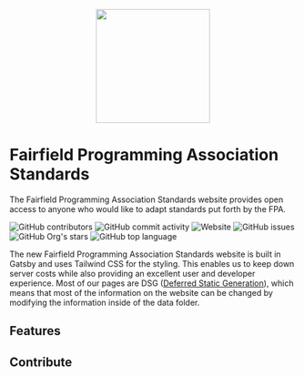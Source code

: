 <p align="center">
<img width="200" src="https://raw.githubusercontent.com/fairfield-programming/backend-server/d84cd53499177b9069d3a0a72c80701627190c18/.github/media/logo-full.svg">
</p>

# Fairfield Programming Association Standards

The Fairfield Programming Association Standards website provides open access to anyone who would like to adapt standards put forth by the FPA.

<p align="left">
<img src="https://img.shields.io/github/contributors/fairfield-programming/standards" alt="GitHub contributors">
<img src="https://img.shields.io/github/commit-activity/w/fairfield-programming/standards" alt="GitHub commit activity">
<img src="https://img.shields.io/website?down_color=lightgrey&down_message=offline&up_color=blue&up_message=online&url=https%3A%2F%2Ffairfieldprogramming.org" alt="Website">
<img src="https://img.shields.io/github/issues/fairfield-programming/standards" alt="GitHub issues">
<img src="https://img.shields.io/github/stars/fairfield-programming/standards" alt="GitHub Org's stars">
<img src="https://img.shields.io/github/languages/top/fairfield-programming/standards" alt="GitHub top language">
</p>

The new Fairfield Programming Association Standards website is built in Gatsby and uses Tailwind CSS for the styling. This enables us to keep down server costs while also providing an excellent user and developer experience. Most of our pages are DSG ([Deferred Static Generation](https://www.gatsbyjs.com/docs/how-to/rendering-options/using-deferred-static-generation/)), which means that most of the information on the website can be changed by modifying the information inside of the data folder.

## Features

## Contribute
